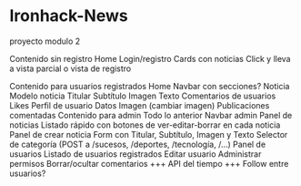 # Ironhack-News
proyecto modulo 2

Contenido sin registro
    Home
        Login/registro
        Cards con noticias
            Click y lleva a vista parcial o vista de registro

Contenido para usuarios registrados
    Home
    Navbar con secciones?
    Noticia
        Modelo noticia
            Titular
            Subtítulo
            Imagen
            Texto
        Comentarios de usuarios
        Likes
    Perfil de usuario
        Datos
        Imagen (cambiar imagen)
        Publicaciones comentadas
Contenido para admin
    Todo lo anterior
    Navbar admin
        Panel de noticias
            Listado rápido con botones de ver-editar-borrar en cada noticia
            Panel de crear noticia
                Form con Titular, Subtítulo, Imagen y Texto
                Selector de categoría (POST a /sucesos, /deportes, /tecnología, /...)
        Panel de usuarios
            Listado de usuarios registrados
                Editar usuario
                Administrar permisos
                Borrar/ocultar comentarios
+++
API del tiempo
+++
Follow entre usuarios?



